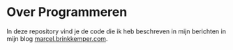 # Over Programmeren

In deze repository vind je de code die ik heb beschreven in mijn berichten in
mijn blog [marcel.brinkkemper.com](https://marcel.brinkkemper.com/).
